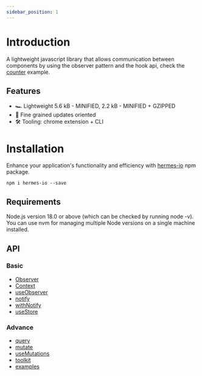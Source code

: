 ```yaml
---
sidebar_position: 1
---
```


# Introduction

A lightweight javascript library that allows communication between components by using the observer pattern and the hook api, check the
[counter](https://stackblitz.com/~/github.com/Maxtermax/hermes-io-counter-demo) example.

## Features

- 🏎️ Lightweight 5.6 kB - MINIFIED, 2.2 kB - MINIFIED + GZIPPED
- 🧠 Fine grained updates oriented
- 🛠️ Tooling: chrome extension + CLI

# Installation
Enhance your application's functionality and efficiency with [hermes-io](https://www.npmjs.com/package/hermes-io) npm package.

```
npm i hermes-io --save
```

## Requirements
Node.js version 18.0 or above (which can be checked by running node -v). You can use nvm for managing multiple Node versions on a single machine installed.


## API 
### Basic 
- [Observer](/docs/api/basic/Observer)
- [Context](/docs/api/basic/Context)
- [useObserver](/docs/api/basic/useObserver)
- [notify](/docs/api/basic/notify)
- [withNotify](/docs/api/basic/withNotify)
- [useStore](/docs/api/advance/useStore)

### Advance
- [query](/docs/api/advance/query)
- [mutate](/docs/api/advance/mutate)
- [useMutations](/docs/api/advance/useMutations)
- [toolkit](/docs/api/advance/toolkit)
- [examples](/docs/api/basic/notify#examples)
